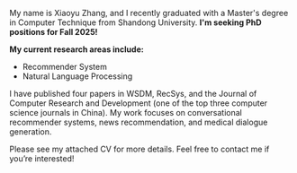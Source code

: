 My name is Xiaoyu Zhang, and I recently graduated with a Master's degree in Computer Technique from Shandong University. **I'm seeking PhD positions for Fall 2025!**

**My current research areas include:**
- Recommender System
- Natural Language Processing

I have published four papers in WSDM, RecSys, and the Journal of Computer Research and Development (one of the top three computer science journals in China). My work focuses on conversational recommender systems, news recommendation, and medical dialogue generation.

Please see my attached CV for more details. Feel free to contact me if you’re interested!
